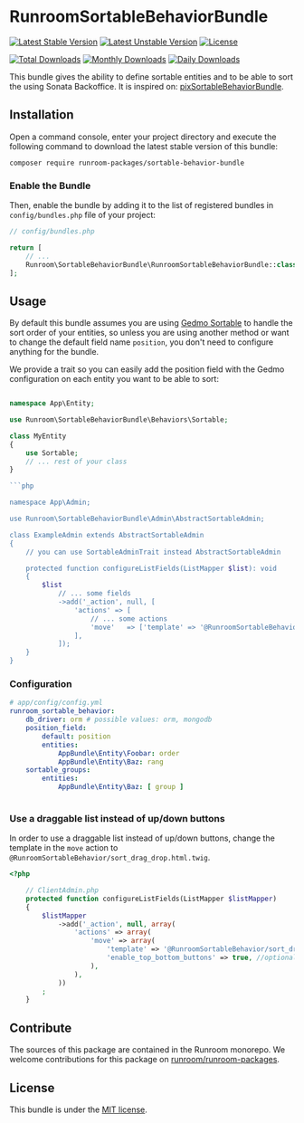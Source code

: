 RunroomSortableBehaviorBundle
========================

[![Latest Stable Version](https://poser.pugx.org/runroom-packages/sortable-behavior-bundle/v/stable)](https://packagist.org/packages/runroom-packages/sortable-behavior-bundle)
[![Latest Unstable Version](https://poser.pugx.org/runroom-packages/sortable-behavior-bundle/v/unstable)](https://packagist.org/packages/runroom-packages/sortable-behavior-bundle)
[![License](https://poser.pugx.org/runroom-packages/sortable-behavior-bundle/license)](https://packagist.org/packages/runroom-packages/sortable-behavior-bundle)

[![Total Downloads](https://poser.pugx.org/runroom-packages/sortable-behavior-bundle/downloads)](https://packagist.org/packages/runroom-packages/sortable-behavior-bundle)
[![Monthly Downloads](https://poser.pugx.org/runroom-packages/sortable-behavior-bundle/d/monthly)](https://packagist.org/packages/runroom-packages/sortable-behavior-bundle)
[![Daily Downloads](https://poser.pugx.org/runroom-packages/sortable-behavior-bundle/d/daily)](https://packagist.org/packages/runroom-packages/sortable-behavior-bundle)

This bundle gives the ability to define sortable entities and to be able to sort the using Sonata Backoffice. It is inspired on: [pixSortableBehaviorBundle](https://github.com/pix-digital/pixSortableBehaviorBundle).

## Installation

Open a command console, enter your project directory and execute the following command to download the latest stable version of this bundle:

```
composer require runroom-packages/sortable-behavior-bundle
```

### Enable the Bundle

Then, enable the bundle by adding it to the list of registered bundles in `config/bundles.php` file of your project:

```php
// config/bundles.php

return [
    // ...
    Runroom\SortableBehaviorBundle\RunroomSortableBehaviorBundle::class => ['all' => true],
];
```

## Usage

By default this bundle assumes you are using [Gedmo Sortable](https://github.com/doctrine-extensions/DoctrineExtensions/blob/main/doc/sortable.md) to handle the sort order of your entities, so unless you are using another method or want to change the default field name `position`, you don't need to configure anything for the bundle.

We provide a trait so you can easily add the position field with the Gedmo configuration on each entity you want to be able to sort:

```php

namespace App\Entity;

use Runroom\SortableBehaviorBundle\Behaviors\Sortable;

class MyEntity
{
    use Sortable;
    // ... rest of your class
}

```php

namespace App\Admin;

use Runroom\SortableBehaviorBundle\Admin\AbstractSortableAdmin;

class ExampleAdmin extends AbstractSortableAdmin
{
    // you can use SortableAdminTrait instead AbstractSortableAdmin

    protected function configureListFields(ListMapper $list): void
    {
        $list
            // ... some fields
            ->add('_action', null, [
                'actions' => [
                    // ... some actions 
                    'move'   => ['template' => '@RunroomSortableBehavior/sort.html.twig'],
                ],
            ]);
    }
}
```

### Configuration
```yaml
# app/config/config.yml
runroom_sortable_behavior:
    db_driver: orm # possible values: orm, mongodb 
    position_field:
        default: position
        entities:
            AppBundle\Entity\Foobar: order
            AppBundle\Entity\Baz: rang
    sortable_groups:
        entities:
            AppBundle\Entity\Baz: [ group ]
            
```

### Use a draggable list instead of up/down buttons

In order to use a draggable list instead of up/down buttons, change the template in the `move` action to `@RunroomSortableBehavior/sort_drag_drop.html.twig`.

```php
<?php

    // ClientAdmin.php
    protected function configureListFields(ListMapper $listMapper)
    {
        $listMapper
            ->add('_action', null, array(
                'actions' => array(
                    'move' => array(
                        'template' => '@RunroomSortableBehavior/sort_drag_drop.html.twig',
                        'enable_top_bottom_buttons' => true, //optional
                    ),
                ),
            ))
        ;
    }
```

## Contribute

The sources of this package are contained in the Runroom monorepo. We welcome contributions for this package on [runroom/runroom-packages](https://github.com/Runroom/runroom-packages).

## License

This bundle is under the [MIT license](LICENSE).
